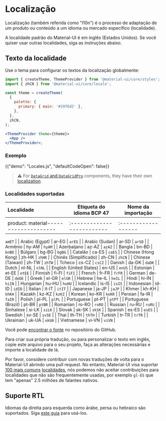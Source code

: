 # Localização

<p class="description">Localização (também referida como "l10n") é o processo de adaptação de um produto ou conteúdo a um idioma ou mercado específico (localidade).</p>

A localidade padrão do Material-UI é em inglês (Estados Unidos). Se você quiser usar outras localidades, siga as instruções abaixo.

## Texto da localidade

Use o tema para configurar os textos da localização globalmente:

```jsx
import { createTheme, ThemeProvider } from '@material-ui/core/styles';
import { zhCN } from '@material-ui/core/locale';

const theme = createTheme(
  {
    palette: {
      primary: { main: '#1976d2' },
    },
  },
  zhCN,
);

<ThemeProvider theme={theme}>
  <App />
</ThemeProvider>;
```

### Exemplo

{{"demo": "Locales.js", "defaultCodeOpen": false}}

> ⚠️ For [`DataGrid` and `DataGridPro`](/components/data-grid/) components, they have their own [localization](/components/data-grid/localization/).

### Localidades suportadas

| Localidade | Etiqueta do idioma BCP 47 | Nome da importação |
|:---------- | ------------------------- | ------------------ |
|            |                           |                    |
 product: material-------------------- |:------------------------- |:------------------ | | Amharic | am-ET | 

`amET` | | Arabic (Egypt) | ar-EG | `arEG` | | Arabic (Sudan) | ar-SD | `arSD` | | Armênio | hy-AM | `hyAM` | | Azerbaijano | az-AZ | `azAZ` | | Bangla | bn-BD | `bnBD` | | Búlgaro | bg-BG | `bgBG` | | Catalão | ca-ES | `caES` | | Chinese (Hong Kong) | zh-HK | `zhHK` | | Chinês (Simplificado) | zh-CN | `zhCN` | | Chinese (Taiwan) | zh-TW | `zhTW` | | Tcheco | cs-CZ | `csCZ` | | Danish | da-DK | `daDK` | | Dutch | nl-NL | `nlNL` | | English (United States) | en-US | `enUS` | | Estonian | et-EE | `etEE` | | Finnish | fi-FI | `fiFI` | | French | fr-FR | `frFR` | | German | de-DE | `deDE` | | Greek | el-GR | `elGR` | | Hebrew | he-IL | `heIL` | | Hindi | hi-IN | `hiIN` | | Hungarian | hu-HU | `huHU` | | Icelandic | is-IS | `isIS` | | Indonesian | id-ID | `idID` | | Italian | it-IT | `itIT` | | Japanese | ja-JP | `jaJP` | | Khmer | kh-KH | `khKH` | | Kazakh | kz-KZ | `kzKZ` | | Korean | ko-KR | `koKR` | | Persian | fa-IR | `faIR` | | Polish | pl-PL | `plPL` | | Portuguese | pt-PT | `ptPT` | | Portuguese (Brazil) | pt-BR | `ptBR` | | Romanian | ro-RO | `roRO` | | Russian | ru-RU | `ruRU` | | Sinhalese | si-LK | `siLK` | | Slovak | sk-SK | `skSK` | | Spanish | es-ES | `esES` | | Swedish | sv-SE | `svSE` | | Thai | th-TH | `thTH` | | Turkish | tr-TR | `trTR` | | Ukrainian | uk-UA | `ukUA` | | Vietnamese | vi-VN | `viVN` |

<!-- #default-branch-switch -->

Você pode [encontrar o fonte](https://github.com/mui/material-ui/blob/master/packages/mui-material/src/locale/index.ts) no repositório do GitHub.

Para criar sua própria tradução, ou para personalizar o texto em inglês, copie este arquivo para o seu projeto, faça as alterações necessárias e importe a localidade de lá.

Por favor, considere contribuir com novas traduções de volta para o Material-UI abrindo uma pull request. No entanto, Material-UI visa suportar [100 mais comuns](https://en.wikipedia.org/wiki/List_of_languages_by_number_of_native_speakers) [localidades](https://www.ethnologue.com/guides/ethnologue200), nós podemos não aceitar contribuições para localidades que não são frequentemente usadas, por exemplo `gl-ES` que tem "apenas" 2.5 milhões de falantes nativos.

## Suporte RTL

Idiomas da direita para esquerda como árabe, persa ou hebraico são suportados. Siga [este guia](/guides/right-to-left/) para usá-los.
